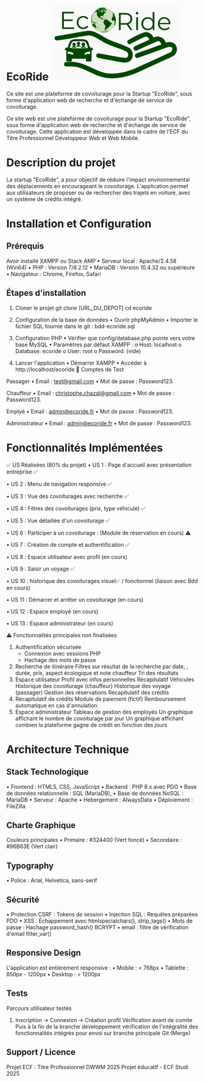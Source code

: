 # EcoRide ![logo-ecoride](image.png)
Ce site est une plateforme de covoiturage pour la Startup "EcoRide", sous forme d'application web de recherche et d'échange de service de covoiturage.

Ce site web est une plateforme de covoiturage pour la Startup "EcoRide", sous forme d'application web de recherche et d'échange de service de covoiturage.
Cette application est développée dans le cadre de l'ECF du Titre Professionnel Développeur Web et Web Mobile.

# Description du projet 
La startup "EcoRide", a pour objectif de réduire l'impact environnemental des déplacements en encourageant le covoiturage. L'application permet aux utilisateurs de proposer ou de rechercher des trajets en voiture, avec un système de crédits intégré.

# Installation et Configuration
## Prérequis 
Avoir installé XAMPP ou Stack AMP
•	Serveur local : Apache/2.4.58 (Win64)
•	PHP : Version 7/8.2.12
•	MariaDB : Version 10.4.32 ou supérieure
•	Navigateur : Chrome, Firefox, Safari

## Étapes d'installation
1.	Cloner le projet
git clone [URL_DU_DEPOT]
cd ecoride
2.	Configuration de la base de données
•	Ouvrir phpMyAdmin
•	Importer le fichier SQL fournie dans le git : bdd-ecoride.sql

3.	Configuration PHP
•	Vérifier que config/database.php pointe vers votre base MySQL
•	Paramètres par défaut XAMPP :
o	Host: localhost
o	Database: ecoride
o	User: root
o	Password: (vide)

4.	Lancer l'application
•	Démarrer XAMPP
•	Accéder à http://localhost/ecoride
👥 Comptes de Test

Passager
•	Email : test@gmail.com
•	Mot de passe : Password123.

Chauffeur
•	Email : christophe.chazal@gmail.com
•	Mot de passe : Password123.

Emplyé
•	Email : admin@ecoride.fr
•	Mot de passe : Password123.

Administrateur
•	Email : admin@ecoride.fr
•	Mot de passe : Password123.

# Fonctionnalités Implémentées
✅ US Réalisées (80% du projet)
•	US 1 : Page d'accueil avec présentation entreprise ✅

•	US 2 : Menu de navigation responsive ✅

•	US 3 : Vue des covoiturages avec recherche ✅

•	US 4 : Filtres des covoiturages (prix, type véhicule) ✅

•	US 5 : Vue détaillée d'un covoiturage ✅

•	US 6 : Participer à un covoiturage : (Module de réservation en cours) ⚠️

•	US 7 : Création de compte et authentification ✅

•	US 8 : Espace utilisateur avec profil (en cours)

•	US 9 : Saisir un voyage ✅

•	US 10 : historique des covoiturages visuel✅ / fonctionnel (liaison avec Bdd en cours)

•	US 11 : Démarrer et arrêter un covoiturage (en cours)

•	US 12 : Espace employé (en cours)

•	US 13 : Espace administrateur (en cours)

⚠️ Fonctionnalités principales non finalisées
1.	Authentification sécurisée
	- Connexion avec sessions PHP
	- Hachage des mots de passe
2.	Recherche de itinéraire 
	Filtres sur résultat de la recherche par date, , durée, prix, aspect écologique et note chauffeur
	Tri des résultats
3.	Espace utilisateur
	Profil avec infos personnelles
	Récapitulatif Véhicules
	Historique des covoiturage (chauffeur)
	Historique des voyage (passager)
	Gestion des réservations
	Récapitulatif des crédits
4.	Récapitulatif de crédits
	Module de paiement (fictif)
	Remboursement automatique en cas d'annulation
5.	Espace administrateur
	Tableau de gestion des employés
	Un graphique affichant le nombre de covoiturage par jour
	Un graphique affichant combien la plateforme gagne de crédit en fonction des jours
	
# Architecture Technique
## Stack Technologique
•	Frontend : HTML5, CSS, JavaScript
•	Backend : PHP 8.x avec PDO
•	Base de données relationnelle : SQL (MariaDB),
•	Base de données NoSQL : MariaDB
•	Serveur : Apache
•	Hebergement : AlwaysData
•	Déploiement : FileZilla


## Charte Graphique
Couleurs principales
•	Primaire : #324400 (Vert foncé)
•	Secondaire : #96B63E (Vert clair)

## Typography
•	Police : Arial, Helvetica, sans-serif

## Sécurité
•	Protection CSRF : Tokens de session
•	Injection SQL : Requêtes préparées PDO
•	XSS : Échappement avec htmlspecialchars(), strip_tags()
•	Mots de passe : Hachage password_hash() BCRYPT
•	email : filtre de vérification d'email filter_var()

## Responsive Design
L'application est entièrement responsive :
•	Mobile : < 768px
•	Tablette : 850px - 1200px
•	Desktop : > 1200px

## Tests
Parcours utilisateur testés
1.	Inscription → Connexion → Création profil
Vérification avant de comite
Puis à la fin de la branche développement vérification de l'intégralité des fonctionnalités intégrés pour envoi sur branche principale Git (Merge)

## Support / Licence
Projet ECF : Titre Professionnel DWWM 2025
Projet éducatif - ECF Studi 2025

